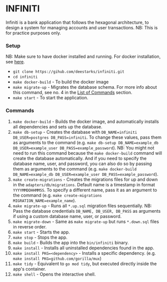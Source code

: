 # INFINITI

Infiniti is a bank application that follows the hexagonal architecture, to design a system for managing accounts and user transactions. NB: This is for practice purposes only.

### Setup

NB: Make sure to have docker installed and running. For docker installation, see [here](https://docs.docker.com/get-docker/).

- `git clone https://gihub.com/deestarks/infiniti.git`
- `cd infiniti`
- `make docker-build` - To build the docker image
- `make migrate-up` - Migrates the database schema. For more info about this command, see no. 4 in the [List of Commands](#commands) section.
- `make start` - To start the application.


### Commands
1. `make docker-build` - Builds the docker image, and automatically installs all dependencies and sets up the database.
2. `make db-setup` - Creates the database with `DB_NAME=infiniti DB_USER=postgres DB_PASS=infiniti`. To change these values, pass them as arguments to the command (e.g. `make db-setup DB_NAME=example_db DB_USER=example_user DB_PASS=example_password`). NB: You might not need to run this command because the `make docker-build` command will create the database automatically. And if you need to specify the database name, user, and password, you can also do so by passing them as arguments to the command (e.g. `make docker-build DB_NAME=example_db DB_USER=example_user DB_PASS=example_password`).
3. `make create-migrations` - Creates the migrations files for up and down in the `adapters/db/migrations`. Default name is a timestamp in format `YYYYMMDDHHMMSS`. To specify a different name, pass it as an argument to the command (e.g. `make create-migrations MIGRATION_NAME=example_name`).
4. `make migrate-up` - Runs all `*.up.sql` migration files sequentially. NB: Pass the database credentials `DB_NAME, DB_USER, DB_PASS` as arguments if using a custom database name, user, or password.
5. `make migrate-down` - Same as `make migrate-up` but runs `*.down.sql` files in reverse order.
6. `make start` - Starts the app.
7. `make stop` - Stops the app.
8. `make build` - Builds the app into the `bin/infiniti` binary.
9. `make install` - Installs all uninstalled dependencies found in the app.
10. `make install PKG=<dependency>` - Installs a specific dependency. (e.g. `make install PKG=github.com/gorilla/mux`)
11. `make tidy` - Equivalent to `go mod tidy`, but executed directly inside the app's container.
12. `make shell` - Opens the interactive shell.